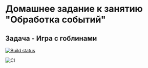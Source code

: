 # Домашнее задание к занятию "Обработка событий"

## Задача - Игра с гоблинами

[![Build status](https://ci.appveyor.com/api/projects/status/xviuch0hvfi4ubr3?svg=true)](https://ci.appveyor.com/project/antonpnv/ahj-homeworks-events)

![CI](https://github.com/antonpnv/ahj-homeworks-events/actions/workflows/web.yml/badge.svg)

